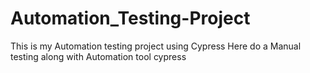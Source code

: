 # Automation_Testing-Project
This is my Automation testing project using Cypress
Here do a Manual testing along with Automation tool cypress
